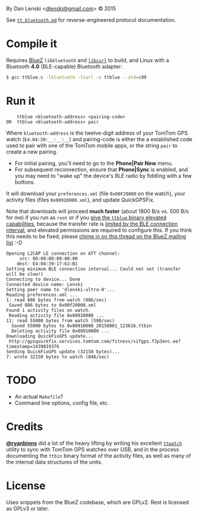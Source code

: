 By Dan Lenski &lt;<dlenski@gmail.com>&gt; &copy; 2015

See [`tt_bluetooth.md`](tt_bluetooth.md) for reverse-engineered protocol documentation.

# Compile it

Requires [BlueZ](http://www.bluez.org/) `libbluetooth` and
[`libcurl`](http://curl.haxx.se/libcurl/) to build, and Linux with a
Bluetooth **4.0** (BLE-capable) Bluetooth adapter:

```bash
$ gcc ttblue.c -lbluetooth -lcurl -o ttblue --std=c99
```

# Run it

```
    ttblue <bluetooth-address> <pairing-code>
OR  ttblue <bluetooth-address> pair
```

Where `bluetooth-address` is the twelve-digit address of your TomTom
GPS watch (`E4:04:39:__:__:__`) and pairing-code is either the a
established code used to pair with one of the TomTom mobile apps, or
the string `pair` to create a new pairing.

* For initial pairing, you'll need to go to the **Phone|Pair New** menu.
* For subsequent reconnection, ensure that **Phone|Sync** is enabled,
  and you may need to "wake up" the device's BLE radio by fiddling
  with a few buttons.

It will download your `preferences.xml` (file `0x00F20000` on the
watch), your activity files (files `0x00910000.xml`), and update
QuickGPSFix.

Note that downloads will proceed **much faster** (about 1800&nbsp;B/s
vs. 500&nbsp;B/s for me) if you run as `root` or if you
[give the `ttblue` binary elevated capabilities](http://unix.stackexchange.com/a/182559/58453),
because the transfer rate is
[limited by the BLE connection interval](https://www.safaribooksonline.com/library/view/getting-started-with/9781491900550/ch01.html#_data_throughput),
and elevated permissions are required to configure this. If you think this needs to be fixed, please [chime in on this thread on the BlueZ mailing list](http://thread.gmane.org/gmane.linux.bluez.kernel/63778) :-D

```none
Opening L2CAP LE connection on ATT channel:
	 src: 00:00:00:00:00:00
	dest: E4:04:39:17:62:B1
Setting minimum BLE connection interval... Could not set (transfer will be slow!)
Connecting to device... Done
Connected device name: Lenski
Setting peer name to 'dlenski-ultra-0'...
Reading preferences.xml ...
1: read 886 bytes from watch (886/sec)
 Saved 886 bytes to 0x00f20000.xml
Found 1 activity files on watch.
 Reading activity file 0x00910000 ...
11: read 55000 bytes from watch (500/sec)
  Saved 55000 bytes to 0x00910000_20150801_123616.ttbin
  Deleting activity file 0x00910000 ...
Downloading QuickFixGPS update...
 http://gpsquickfix.services.tomtom.com/fitness/sifgps.f2p3enc.ee?timestamp=1439019376
Sending QuickFixGPS update (32150 bytes)...
7: wrote 32150 bytes to watch (846/sec)
```

# TODO

* An actual `Makefile`?
* Command line options, config file, etc.

# Credits

[**@ryanbinns**](http://github.com/ryanbinns) did a lot of the heavy
lifting by writing his excellent
[`ttwatch`](http://github.com/ryanbinns/ttwatch) utility to sync with
TomTom GPS watches over *USB*, and in the process documenting the
`ttbin` binary format of the activity files, as well as many of the
internal data structures of the units.

# License

Uses snippets from the BlueZ codebase, which are GPLv2. Rest is
licensed as GPLv3 or later.
